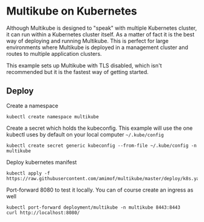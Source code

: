 # Multikube on Kubernetes

Although Multikube is designed to "speak" with multiple Kubernetes cluster, it can run within a Kubernetes cluster itself. As a matter of fact it is the best way of deploying and running Multikube. This is perfect for large environments where Multikube is deployed in a management cluster and routes to multiple application clusters.

This example sets up Multikube with TLS disabled, which isn't recommended but it is the fastest way of getting started. 

## Deploy 

Create a namespace
```
kubectl create namespace multikube
```

Create a secret which holds the kubeconfig. This example will use the one kubectl uses by default on your local computer `~/.kube/config`
```
kubectl create secret generic kubeconfig --from-file ~/.kube/config -n multikube
```

Deploy kubernetes manifest
```
kubectl apply -f https://raw.githubusercontent.com/amimof/multikube/master/deploy/k8s.yaml
```

Port-forward 8080 to test it locally. You can of course create an ingress as well
```
kubectl port-forward deployment/multikube -n multikube 8443:8443
curl http://localhost:8080/
```